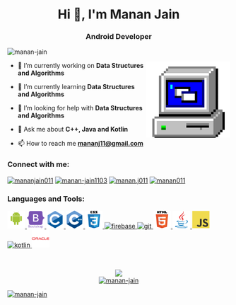 <h1 align="center">Hi 👋, I'm Manan Jain</h1>
<h3 align="center">Android Developer</h3>

<p align="left"> <img src="https://komarev.com/ghpvc/?username=manan-jain&label=Profile%20views&color=0e75b6&style=flat" alt="manan-jain" /> </p>

<!-- <p align="left"> <a href="https://github.com/ryo-ma/github-profile-trophy"><img src="https://github-profile-trophy.vercel.app/?username=manan-jain" alt="manan-jain" /></a> </p> -->

<!-- <p align="left"> <a href="https://twitter.com/mananjain011" target="blank"><img src="https://img.shields.io/twitter/follow/mananjain011?logo=twitter&style=for-the-badge" alt="mananjain011" /></a> </p> -->

<img align="right" alt="PC GIF" src="https://github.com/TheDudeThatCode/TheDudeThatCode/blob/master/Assets/PC.gif" width="190" />

- 🔭 I’m currently working on **Data Structures and Algorithms**

- 🌱 I’m currently learning **Data Structures and Algorithms**

- 🤝 I’m looking for help with **Data Structures and Algorithms**

- 💬 Ask me about **C++, Java and Kotlin**

- 📫 How to reach me **mananj11@gmail.com**

<h3 align="left">Connect with me:</h3>
<p align="left">
<a href="https://twitter.com/mananjain011" target="_blank"><img align="center" src="https://raw.githubusercontent.com/rahuldkjain/github-profile-readme-generator/master/src/images/icons/Social/twitter.svg" alt="mananjain011" height="30" width="40" /></a>
<a href="https://linkedin.com/in/manan-jain1103" target="_blank"><img align="center" src="https://raw.githubusercontent.com/rahuldkjain/github-profile-readme-generator/master/src/images/icons/Social/linked-in-alt.svg" alt="manan-jain1103" height="30" width="40" /></a>
<a href="https://www.instagram.com/manan.jain011/" target="_blank"><img align="center" src="https://raw.githubusercontent.com/rahuldkjain/github-profile-readme-generator/master/src/images/icons/Social/instagram.svg" alt="manan.j011" height="30" width="40" /></a>
<a href="https://www.leetcode.com/manan011" target="_blank"><img align="center" src="https://raw.githubusercontent.com/rahuldkjain/github-profile-readme-generator/master/src/images/icons/Social/leet-code.svg" alt="manan011" height="30" width="40" /></a>
</p>

<h3 align="left">Languages and Tools:</h3>
<p align="left"> <a href="https://developer.android.com" target="_blank" rel="noreferrer"> <img src="https://raw.githubusercontent.com/devicons/devicon/master/icons/android/android-original-wordmark.svg" alt="android" width="40" height="40"/> </a> <a href="https://getbootstrap.com" target="_blank" rel="noreferrer"> <img src="https://raw.githubusercontent.com/devicons/devicon/master/icons/bootstrap/bootstrap-plain-wordmark.svg" alt="bootstrap" width="40" height="40"/> </a> <a href="https://www.cprogramming.com/" target="_blank" rel="noreferrer"> <img src="https://raw.githubusercontent.com/devicons/devicon/master/icons/c/c-original.svg" alt="c" width="40" height="40"/> </a> <a href="https://www.w3schools.com/cpp/" target="_blank" rel="noreferrer"> <img src="https://raw.githubusercontent.com/devicons/devicon/master/icons/cplusplus/cplusplus-original.svg" alt="cplusplus" width="40" height="40"/> </a> <a href="https://www.w3schools.com/css/" target="_blank" rel="noreferrer"> <img src="https://raw.githubusercontent.com/devicons/devicon/master/icons/css3/css3-original-wordmark.svg" alt="css3" width="40" height="40"/> </a> <a href="https://firebase.google.com/" target="_blank" rel="noreferrer"> <img src="https://www.vectorlogo.zone/logos/firebase/firebase-icon.svg" alt="firebase" width="40" height="40"/> </a> <a href="https://git-scm.com/" target="_blank" rel="noreferrer"> <img src="https://www.vectorlogo.zone/logos/git-scm/git-scm-icon.svg" alt="git" width="40" height="40"/> </a> <a href="https://www.w3.org/html/" target="_blank" rel="noreferrer"> <img src="https://raw.githubusercontent.com/devicons/devicon/master/icons/html5/html5-original-wordmark.svg" alt="html5" width="40" height="40"/> </a> <a href="https://www.java.com" target="_blank" rel="noreferrer"> <img src="https://raw.githubusercontent.com/devicons/devicon/master/icons/java/java-original.svg" alt="java" width="40" height="40"/> </a> <a href="https://developer.mozilla.org/en-US/docs/Web/JavaScript" target="_blank" rel="noreferrer"> <img src="https://raw.githubusercontent.com/devicons/devicon/master/icons/javascript/javascript-original.svg" alt="javascript" width="40" height="40"/> </a> <a href="https://kotlinlang.org" target="_blank" rel="noreferrer"> <img src="https://www.vectorlogo.zone/logos/kotlinlang/kotlinlang-icon.svg" alt="kotlin" width="40" height="40"/> </a> <a href="https://www.oracle.com/" target="_blank" rel="noreferrer"> <img src="https://raw.githubusercontent.com/devicons/devicon/master/icons/oracle/oracle-original.svg" alt="oracle" width="40" height="40"/> </a> </p>

<br>
<!-- <p><img align="left" src="https://github-readme-stats.vercel.app/api/top-langs?username=manan-jain&show_icons=true&theme=algolia&line_height=27&locale=en&layout=compact" alt="manan-jain" /></p> -->
<p align="center">
<a href="https://github.com/manan-jain">
  <img align="center" src="https://github-readme-stats.vercel.app/api/top-langs/?username=manan-jain&theme=algolia&hide_langs_below=1" />
<br>
<img src="https://github-readme-stats.vercel.app/api?username=manan-jain&show_icons=true&theme=algolia&line_height=27&locale=en" alt="manan-jain" /></p>
<p><img src="https://github-readme-streak-stats.herokuapp.com/?user=manan-jain&show_icons=true&theme=algolia&line_height=29" alt="manan-jain" /></p>
</p>
